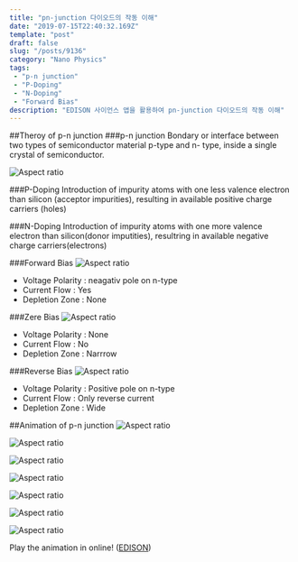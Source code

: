 ```yaml
---
title: "pn-junction 다이오드의 작동 이해"
date: "2019-07-15T22:40:32.169Z"
template: "post"
draft: false
slug: "/posts/9136"
category: "Nano Physics"
tags: 
 - "p-n junction"
 - "P-Doping"
 - "N-Doping"
 - "Forward Bias"
description: "EDISON 사이언스 앱을 활용하여 pn-junction 다이오드의 작동 이해"
---
```

##Theroy of p-n junction
###p-n junction
Bondary or interface between two types of semiconductor material p-type and n- type, inside a single crystal of semiconductor.

![Aspect ratio](/media/POST/9136/0.jpg)

###P-Doping
Introduction of impurity atoms with one less valence electron than silicon (acceptor impurities), resulting in available positive charge carriers (holes)

###N-Doping
Introduction of impurity atoms with one more valence electron than silicon(donor imputities), resultring in available negative charge carriers(electrons)

###Forward Bias
![Aspect ratio](/media/POST/9136/1.jpg)

- Voltage Polarity : neagativ pole on n-type
- Current Flow : Yes
- Depletion Zone : None


###Zere Bias
![Aspect ratio](/media/POST/9136/2.jpg)

- Voltage Polarity : None
- Current Flow : No
- Depletion Zone : Narrrow

###Reverse Bias
![Aspect ratio](/media/POST/9136/3.jpg)

- Voltage Polarity : Positive pole on n-type
- Current Flow : Only reverse current
- Depletion Zone : Wide

##Animation of p-n junction
![Aspect ratio](/media/POST/9136/4.jpg)

![Aspect ratio](/media/POST/9136/5.jpg)

![Aspect ratio](/media/POST/9136/6.jpg)

![Aspect ratio](/media/POST/9136/7.jpg)

![Aspect ratio](/media/POST/9136/8.jpg)

![Aspect ratio](/media/POST/9136/9.jpg)

![Aspect ratio](/media/POST/9136/10.jpg)

 Play the animation in online!
 ([EDISON](https://www.edison.re.kr/edison-content?p_p_id=edisoncontent_WAR_edisoncontent2016portlet&p_p_lifecycle=0&p_p_state=maximized&p_p_mode=view&p_p_col_id=column-1&p_p_col_count=1&_edisoncontent_WAR_edisoncontent2016portlet_myaction=generalModifyView&_edisoncontent_WAR_edisoncontent2016portlet_contentDiv=2001003&_edisoncontent_WAR_edisoncontent2016portlet_contentSeq=9136))